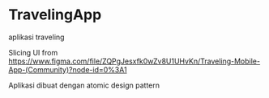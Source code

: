# TravelingApp
aplikasi traveling 

Slicing UI from https://www.figma.com/file/ZQPgJesxfk0wZv8U1UHvKn/Traveling-Mobile-App-(Community)?node-id=0%3A1

Aplikasi dibuat dengan atomic design pattern

